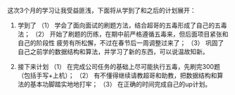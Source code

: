 这次3个月的学习让我受益匪浅，下面将从学到了和之后的计划展开：
1. 学到了
（1） 学会了面向面试的刷题方法，结合超哥的五毒形成了自己的五毒法；
（2） 开始了刷题的历练，在期中前严格遵循五毒来，但后面项目紧张和自己的阶段性
	疲劳有所松懈，不过在春节后一周调整过来了；
（3） 巩固了自己之前学的数据结构和算法，并学习了新的东西，可以说温故知新。

2. 接下来计划
（1） 在完成公司任务的基础上尽可能执行五毒，先刷完300题（包括手写+上机）；
（2） 有不懂得继续请教超哥和助教，把数据结构和算法的基本功脚踏实地地打牢；
（3） 在正确的时间完成自己的up计划。
